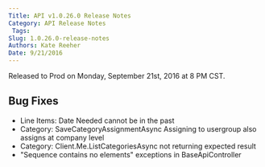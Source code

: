 ```yaml
---
Title: API v1.0.26.0 Release Notes
Category: API Release Notes
 Tags: 
Slug: 1.0.26.0-release-notes
Authors: Kate Reeher
Date: 9/21/2016
---
```


Released to Prod on Monday, September 21st, 2016 at 8 PM CST.

## Bug Fixes
- Line Items: Date Needed cannot be in the past
- Category: SaveCategoryAssignmentAsync Assigning to usergroup also assigns at company level
- Category: Client.Me.ListCategoriesAsync not returning expected result
- "Sequence contains no elements" exceptions in BaseApiController

